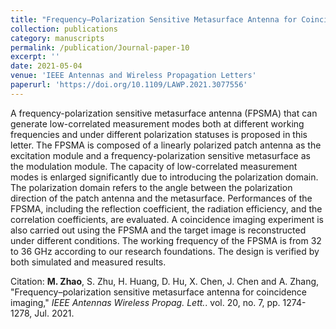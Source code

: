 ```yaml
---
title: "Frequency–Polarization Sensitive Metasurface Antenna for Coincidence Imaging"
collection: publications
category: manuscripts
permalink: /publication/Journal-paper-10
excerpt: ''
date: 2021-05-04
venue: 'IEEE Antennas and Wireless Propagation Letters'
paperurl: 'https://doi.org/10.1109/LAWP.2021.3077556'
---
```


A frequency-polarization sensitive metasurface antenna (FPSMA) that can generate low-correlated measurement modes both at different working frequencies and under different polarization statuses is proposed in this letter. The FPSMA is composed of a linearly polarized patch antenna as the excitation module and a frequency-polarization sensitive metasurface as the modulation module. The capacity of low-correlated measurement modes is enlarged significantly due to introducing the polarization domain. The polarization domain refers to the angle between the polarization direction of the patch antenna and the metasurface. Performances of the FPSMA, including the reflection coefficient, the radiation efficiency, and the correlation coefficients, are evaluated. A coincidence imaging experiment is also carried out using the FPSMA and the target image is reconstructed under different conditions. The working frequency of the FPSMA is from 32 to 36 GHz according to our research foundations. The design is verified by both simulated and measured results.

Citation: **M. Zhao**, S. Zhu, H. Huang, D. Hu, X. Chen, J. Chen and A. Zhang, &quot;Frequency–polarization sensitive metasurface antenna for coincidence imaging,&quot; <i>IEEE Antennas Wireless Propag. Lett.</i>. vol. 20, no. 7, pp. 1274-1278, Jul. 2021.
